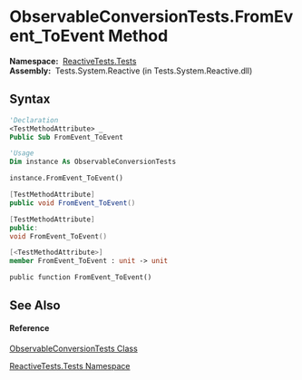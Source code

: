 # ObservableConversionTests.FromEvent\_ToEvent Method

**Namespace:**  [ReactiveTests.Tests](ReactiveTests.Tests\ReactiveTests.Tests.md)  
**Assembly:**  Tests.System.Reactive (in Tests.System.Reactive.dll)

## Syntax

```vb
'Declaration
<TestMethodAttribute> _
Public Sub FromEvent_ToEvent
```

```vb
'Usage
Dim instance As ObservableConversionTests

instance.FromEvent_ToEvent()
```

```csharp
[TestMethodAttribute]
public void FromEvent_ToEvent()
```

```c++
[TestMethodAttribute]
public:
void FromEvent_ToEvent()
```

```fsharp
[<TestMethodAttribute>]
member FromEvent_ToEvent : unit -> unit 
```

```jscript
public function FromEvent_ToEvent()
```

## See Also

#### Reference

[ObservableConversionTests Class](ObservableConversionTests\ObservableConversionTests.md)

[ReactiveTests.Tests Namespace](ReactiveTests.Tests\ReactiveTests.Tests.md)




